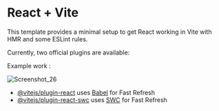 # React + Vite

This template provides a minimal setup to get React working in Vite with HMR and some ESLint rules.

Currently, two official plugins are available:

Example work :

![Screenshot_26](https://github.com/user-attachments/assets/df5d67d5-1235-45fe-923c-4d368ebc2623)


- [@vitejs/plugin-react](https://github.com/vitejs/vite-plugin-react/blob/main/packages/plugin-react/README.md) uses [Babel](https://babeljs.io/) for Fast Refresh
- [@vitejs/plugin-react-swc](https://github.com/vitejs/vite-plugin-react-swc) uses [SWC](https://swc.rs/) for Fast Refresh
